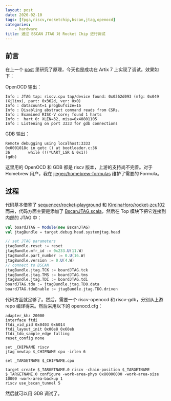 ```yaml
---
layout: post
date: 2020-02-10
tags: [fpga,riscv,rocketchip,bscan,jtag,openocd]
categories:
    - hardware
title: 通过 BSCAN JTAG 对 Rocket Chip 进行调试
---
```


## 前言

在上一个 [post](/hardware/2020/02/09/rocket-chip-bscan-analysis/) 里研究了原理，今天也是成功在 Artix 7 上实现了调试。效果如下：

OpenOCD 输出：

```
Info : JTAG tap: riscv.cpu tap/device found: 0x0362d093 (mfg: 0x049 (Xilinx), part: 0x362d, ver: 0x0)
Info : datacount=1 progbufsize=16
Info : Disabling abstract command reads from CSRs.
Info : Examined RISC-V core; found 1 harts
Info :  hart 0: XLEN=32, misa=0x40801105
Info : Listening on port 3333 for gdb connections
```

GDB 输出：

```
Remote debugging using localhost:3333
0x0001018c in getc () at bootloader.c:36
36        while (!(*UART_LSR & 0x1))
(gdb) 
```

这里用的 OpenOCD 和 GDB 都是 riscv 版本，上游的支持尚不完善。对于 Homebrew 用户，我在 [jiegec/homebrew-formulas](https://github.com/jiegec/homebrew-formulas) 维护了需要的 Formula。

## 过程

代码基本借鉴了 [sequencer/rocket-playground](https://github.com/sequencer/rocket-playground/tree/7fa3c51113be607add2034f3abe0ae973caac04a) 和 [KireinaHoro/rocket-zcu102](https://github.com/KireinaHoro/rocket-zcu102/tree/ab9112c951eeeb64482716394d926777862d9e86) 而来，代码方面主要是添加了 [BscanJTAG.scala](https://github.com/jiegec/rocket2thinpad/blob/ad1e86620c54bc0be29d08394d04f70031718b6d/src/main/scala/BscanJTAG.scala#L1)，然后在 Top 模块下把它连接到内部的 JTAG 中：

```scala
val boardJTAG = Module(new BscanJTAG)
val jtagBundle = target.debug.head.systemjtag.head

// set JTAG parameters
jtagBundle.reset := reset
jtagBundle.mfr_id := 0x233.U(11.W)
jtagBundle.part_number := 0.U(16.W)
jtagBundle.version := 0.U(4.W)
// connect to BSCAN
jtagBundle.jtag.TCK := boardJTAG.tck
jtagBundle.jtag.TMS := boardJTAG.tms
jtagBundle.jtag.TDI := boardJTAG.tdi
boardJTAG.tdo := jtagBundle.jtag.TDO.data
boardJTAG.tdoEnable := jtagBundle.jtag.TDO.driven
```

代码方面就足够了。然后，需要一个 riscv-openocd 和 riscv-gdb，分别从上游 repo 编译得来。然后采用以下的 openocd.cfg：

```
adapter_khz 20000
interface ftdi
ftdi_vid_pid 0x0403 0x6014
ftdi_layout_init 0x00e8 0x60eb
ftdi_tdo_sample_edge falling
reset_config none

set _CHIPNAME riscv
jtag newtap $_CHIPNAME cpu -irlen 6

set _TARGETNAME $_CHIPNAME.cpu

target create $_TARGETNAME.0 riscv -chain-position $_TARGETNAME
$_TARGETNAME.0 configure -work-area-phys 0x80000000 -work-area-size 10000 -work-area-backup 1
riscv use_bscan_tunnel 5
```

然后就可以用 GDB 调试了。
